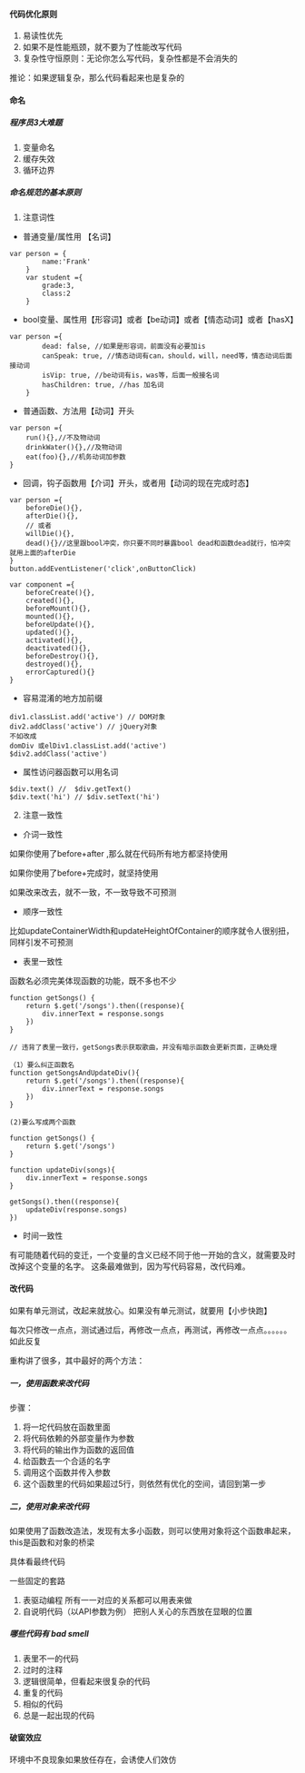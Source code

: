 #### 代码优化原则
1. 易读性优先
2. 如果不是性能瓶颈，就不要为了性能改写代码
3. 复杂性守恒原则：无论你怎么写代码，复杂性都是不会消失的

推论：如果逻辑复杂，那么代码看起来也是复杂的


#### 命名
##### 程序员3大难题
1. 变量命名
2. 缓存失效
3. 循环边界

##### 命名规范的基本原则
1. 注意词性
- 普通变量/属性用 【名词】
    
```
var person = {
        name:'Frank'
    }
    var student ={
        grade:3,
        class:2
    }
```
- bool变量、属性用【形容词】或者【be动词】或者【情态动词】或者【hasX】
```
var person ={
        dead: false, //如果是形容词，前面没有必要加is
        canSpeak: true, //情态动词有can，should，will，need等，情态动词后面接动词
        isVip: true, //be动词有is，was等，后面一般接名词
        hasChildren: true, //has 加名词
    }
```
- 普通函数、方法用【动词】开头

```
var person ={
    run(){},//不及物动词
    drinkWater(){},//及物动词
    eat(foo){},//机务动词加参数
}
```
- 回调，钩子函数用【介词】开头，或者用【动词的现在完成时态】

```
var person ={
    beforeDie(){},
    afterDie(){},
    // 或者
    willDie(){},
    dead(){}//这里跟bool冲突，你只要不同时暴露bool dead和函数dead就行，怕冲突就用上面的afterDie
}
button.addEventListener('click',onButtonClick)

var component ={
    beforeCreate(){},
    created(){},
    beforeMount(){},
    mounted(){},
    beforeUpdate(){},
    updated(){},
    activated(){},
    deactivated(){},
    beforeDestroy(){},
    destroyed(){},
    errorCaptured(){}
}
```
- 容易混淆的地方加前缀

```
div1.classList.add('active') // DOM对象
div2.addClass('active') // jQuery对象
不如改成
domDiv 或elDiv1.classList.add('active')
$div2.addClass('active')
```

- 属性访问器函数可以用名词

```
$div.text() //  $div.getText()
$div.text('hi') // $div.setText('hi')
```

2. 注意一致性
- 介词一致性

如果你使用了before+after ,那么就在代码所有地方都坚持使用

如果你使用了before+完成时，就坚持使用

如果改来改去，就不一致，不一致导致不可预测

- 顺序一致性

比如updateContainerWidth和updateHeightOfContainer的顺序就令人很别扭，同样引发不可预测

- 表里一致性

函数名必须完美体现函数的功能，既不多也不少

```
function getSongs() {
    return $.get('/songs').then((response){
        div.innerText = response.songs
    })
}

// 违背了表里一致行，getSongs表示获取歌曲，并没有暗示函数会更新页面，正确处理

（1）要么纠正函数名
function getSongsAndUpdateDiv(){
    return $.get('/songs').then((response){
        div.innerText = response.songs
    })
}

(2)要么写成两个函数

function getSongs() {
    return $.get('/songs')
}

function updateDiv(songs){
    div.innerText = response.songs
}

getSongs().then((response){
    updateDiv(response.songs)
})
```
- 时间一致性

有可能随着代码的变迁，一个变量的含义已经不同于他一开始的含义，就需要及时改掉这个变量的名字。
这条最难做到，因为写代码容易，改代码难。

#### 改代码
如果有单元测试，改起来就放心。如果没有单元测试，就要用【小步快跑】

每次只修改一点点，测试通过后，再修改一点点，再测试，再修改一点点。。。。。。如此反复

重构讲了很多，其中最好的两个方法：
##### 一，使用函数来改代码
步骤：
1. 将一坨代码放在函数里面
2. 将代码依赖的外部变量作为参数
3. 将代码的输出作为函数的返回值
4. 给函数去一个合适的名字
5. 调用这个函数并传入参数
6. 这个函数里的代码如果超过5行，则依然有优化的空间，请回到第一步

##### 二，使用对象来改代码

如果使用了函数改造法，发现有太多小函数，则可以使用对象将这个函数串起来， this是函数和对象的桥梁

具体看最终代码

一些固定的套路
1. 表驱动编程   所有一一对应的关系都可以用表来做
2. 自说明代码（以API参数为例）
把别人关心的东西放在显眼的位置


##### 哪些代码有 bad smell
1. 表里不一的代码
2. 过时的注释
3. 逻辑很简单，但看起来很复杂的代码
4. 重复的代码
5. 相似的代码
6. 总是一起出现的代码


#### 破窗效应
环境中不良现象如果放任存在，会诱使人们效仿


